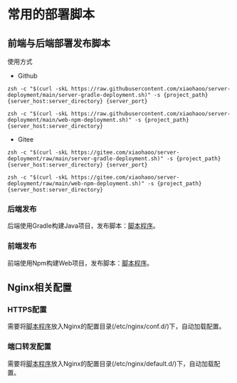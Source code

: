 # 常用的部署脚本

## 前端与后端部署发布脚本

使用方式

- Github

```shell
zsh -c "$(curl -skL https://raw.githubusercontent.com/xiaohaoo/server-deployment/main/server-gradle-deployment.sh)" -s {project_path} {server_host:server_directory} {server_port}
```

```shell
zsh -c "$(curl -skL https://raw.githubusercontent.com/xiaohaoo/server-deployment/main/web-npm-deployment.sh)" -s {project_path} {server_host:server_directory}
```

- Gitee

```shell
zsh -c "$(curl -skL https://gitee.com/xiaohaoo/server-deployment/raw/main/server-gradle-deployment.sh)" -s {project_path} {server_host:server_directory} {server_port}
```

```shell
zsh -c "$(curl -skL https://gitee.com/xiaohaoo/server-deployment/raw/main/web-npm-deployment.sh)" -s {project_path} {server_host:server_directory}
```

### 后端发布

后端使用Gradle构建Java项目，发布脚本：[脚本程序](server-gradle-deployment.sh)。

### 前端发布

前端使用Npm构建Web项目，发布脚本：[脚本程序](web-npm-deployment.sh)。

## Nginx相关配置

### HTTPS配置

需要将[脚本程序](nginx/https.conf)放入Nginx的配置目录(/etc/nginx/conf.d/)下，自动加载配置。

### 端口转发配置

需要将[脚本程序](nginx/location.conf)放入Nginx的配置目录(/etc/nginx/default.d/)下，自动加载配置。
